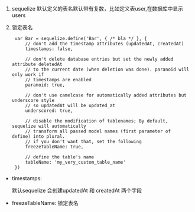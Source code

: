 1.  sequelize 默认定义的表名默认带有复数，比如定义表user,在数据库中显示users

2. 锁定表名

        var Bar = sequelize.define('Bar', { /* bla */ }, {
            // don't add the timestamp attributes (updatedAt, createdAt)
            timestamps: false,

            // don't delete database entries but set the newly added attribute deletedAt
            // to the current date (when deletion was done). paranoid will only work if
            // timestamps are enabled
            paranoid: true,

            // don't use camelcase for automatically added attributes but underscore style
            // so updatedAt will be updated_at
            underscored: true,

            // disable the modification of tablenames; By default, sequelize will automatically
            // transform all passed model names (first parameter of define) into plural.
            // if you don't want that, set the following
            freezeTableName: true,

            // define the table's name
            tableName: 'my_very_custom_table_name'
        })
    
+ timestamps: 

    默认sequelize 会创建updatedAt 和 createdAt 两个字段

+ freezeTableName: 锁定表名

    